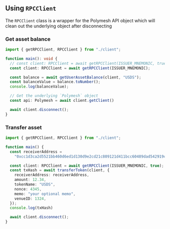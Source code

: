 ## Using `RPCClient`

The `RPCClient` class is a wrapper for the Polymesh API object which will clean out the underlying object after disconnecting


### Get asset balance
```typescript
import { getRPCClient, RPCClient } from "./client";

function main(): void {
  // const client: RPCClient = await getRPCClient(ISSUER_MNEMONIC, true);
  const client: RPCClient = await getRPCClient(ISSUER_MNEMONIC);

  const balance = await getUserAssetBalance(client, "USDS");
  const balanceValue = balance.toNumber();
  console.log(balanceValue);

  // Get the underlying `Polymesh` object
  const api: Polymesh = await client.getClient()

  await client.disconnect();
}
```

### Transfer asset

```typescript
import { getRPCClient, RPCClient } from "./client";

function main() {
  const receiverAddress =
    "0xcc1d3ca2d5521bb460d6ed1d130d9e2cd21c809121d411bcc60489dad542919c";

  const client: RPCClient = await getRPCClient(ISSUER_MNEMONIC, true);
  const txHash = await transferToken(client, {
    receiverAddress: receiverAddress,
    amount: 12.34,
    tokenName: "USDS",
    nonce: 4345,
    memo: "your optional memo",
    venueID: 1324,
  });
  console.log(txHash)

  await client.disconnect();
}
```
